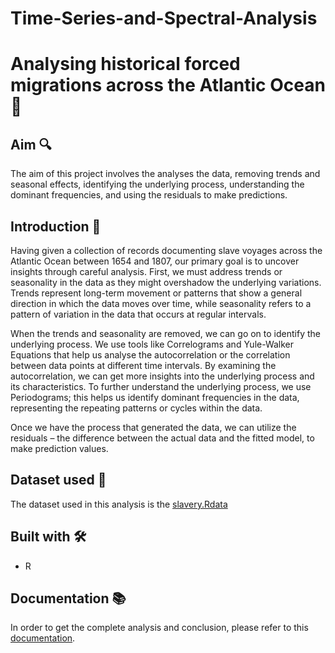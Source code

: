 # Time-Series-and-Spectral-Analysis 

# Analysing historical forced migrations across the Atlantic Ocean 🚢
## Aim 🔍
The aim of this project involves the analyses the data, removing trends and seasonal effects, identifying the underlying process, understanding the dominant frequencies, and using the residuals to make predictions. 

## Introduction 🌊
Having given a collection of records documenting slave voyages across the Atlantic Ocean between 1654 and 1807, our primary goal is to uncover insights through careful analysis. First, we must address trends or seasonality in the data as they might overshadow the underlying variations. Trends represent long-term movement or patterns that show a general direction in which the data moves over time, while seasonality refers to a pattern of variation in the data that occurs at regular intervals.

When the trends and seasonality are removed, we can go on to identify the underlying process. We use tools like Correlograms and Yule-Walker Equations that help us analyse the autocorrelation or the correlation between data points at different time intervals. By examining the autocorrelation, we can get more insights into the underlying process and its characteristics. To further understand the underlying process, we use Periodograms; this helps us identify dominant frequencies in the data, representing the repeating patterns or cycles within the data.

Once we have the process that generated the data, we can utilize the residuals – the difference between the actual data and the fitted model, to make prediction values.

## Dataset used 🧩
The dataset used in this analysis is the [slavery.Rdata](https://github.com/SathyasriS27/Time-Series-and-Spectral-Analysis-/blob/main/slavery.RData)

## Built with 🛠️
* R 

## Documentation 📚
In order to get the complete analysis and conclusion, please refer to this [documentation](https://github.com/SathyasriS27/Time-Series-and-Spectral-Analysis-/blob/main/201749908-Sathyasri%20Sudhakar-MATH5802.pdf).

